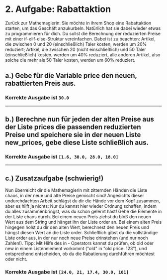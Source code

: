 # 2. Aufgabe: Rabattaktion
Zurück zur Mathemagierin: Sie möchte in ihrem Shop eine Rabattaktion starten, um das Geschäft anzukurbeln. Natürlich hat sie dabei wieder etwas zu programmieren für dich. Du sollst die Berechnung der reduzierten Preise mit einer if-elif-else-Struktur vereinfachen.
Dabei ist zu beachten:
Artikel, die zwischen 0 und 20 (einschließlich) Taler kosten, werden um 20% reduziert; Artikel, die zwischen 20 (nicht einschließlich) und 50 Taler (einschließlich) kosten, werden um 40% reduziert, alle anderen Artikel, also solche die mehr als 50 Taler kosten, werden um 60% reduziert.

## a.) Gebe für die Variable price den neuen, rabattierten Preis aus.

### Korrekte Ausgabe ist `30.0`

---
## b.) Berechne nun für jeden der alten Preise aus der Liste prices die passenden reduzierten Preise und speichere sie in der neuen Liste new_prices, gebe diese Liste schließlich aus.

### Korrekte Ausgabe ist `[1.6, 30.0, 28.0, 18.0]`

---
## c.) Zusatzaufgabe (schwierig!)
Nun überreicht dir die Mathemagierin mit zitternden Händen die Liste chaos, in der neue und alte Preise gemischt sind! Angesichts dieser undurchdachten Arbeit schlägst du dir die Hände vor dem Kopf zusammen, aber es hilft ja nichts: Nur du kannst hier wieder Ordnung schaffen, indem du alles zusammenbringst, was du schon gelernt hast!
Gehe die Elemente in der Liste chaos durch. Bei einem neuen Preis ziehst du bloß den neuen Wert aus dem String und hängst ihn der Liste order an. Bei einem alten Preis hingegen holst du dir den alten Wert, berechnest den neuen Preis und hängst diesen Wert an die Liste order.
Schließlich gibst du die vollständige Liste order aus, in der nur noch neue Preise drinstehen (und nur noch Zahlen!).
Tipp: Mit Hilfe des in - Operators kannst du prüfen, ob old oder new in einem Listenelement vorkommt ("old" in "old price: 123"), und entsprechend entscheiden, ob du die Rabatierung durchführen möchtest oder nicht.


### Korrekte Ausgabe ist `[24.0, 21, 17.4, 30.0, 101]`
